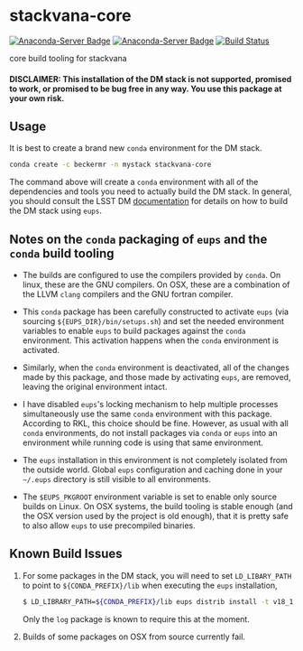# stackvana-core
[![Anaconda-Server Badge](https://anaconda.org/beckermr/stackvana-core/badges/version.svg)](https://anaconda.org/beckermr/stackvana-core) [![Anaconda-Server Badge](https://anaconda.org/beckermr/stackvana-core/badges/downloads.svg)](https://anaconda.org/beckermr/stackvana-core) [![Build Status](https://dev.azure.com/beckermr/beckermr%20conda%20channel/_apis/build/status/beckermr.stackvana-core?branchName=master)](https://dev.azure.com/beckermr/beckermr%20conda%20channel/_build/latest?definitionId=7&branchName=master)

core build tooling for stackvana

#### DISCLAIMER: This installation of the DM stack is not supported, promised to work, or promised to be bug free in any way. You use this package at your own risk.


## Usage

It is best to create a brand new `conda` environment for the DM stack.

```bash
conda create -c beckermr -n mystack stackvana-core
```

The command above will create a `conda` environment with all of the dependencies
and tools you need to actually build the DM stack. In general, you should consult
the LSST DM
[documentation](https://pipelines.lsst.io/v/v18_1_0/install/newinstall.html#install-science-pipelines-packages)
for details on how to build the DM stack using ``eups``.


## Notes on the `conda` packaging of `eups` and the `conda` build tooling

- The builds are configured to use the compilers provided by `conda`. On linux,
  these are the GNU compilers. On OSX, these are a combination of the LLVM `clang`
  compilers and the GNU fortran compiler.

- This `conda` package has been carefully constructed to activate `eups` (via
  sourcing `${EUPS_DIR}/bin/setups.sh`) and set the needed environment variables
  to enable `eups` to build packages against the `conda` environment. This activation
  happens when the `conda` environment is activated.

- Similarly, when the `conda` environment is deactivated, all of the changes made by
  this package, and those made by activating `eups`, are removed, leaving the original
  environment intact.

- I have disabled `eups`'s locking mechanism to help multiple processes simultaneously
  use the same `conda` environment with this package. According to RKL, this choice should
  be fine. However, as usual with all `conda` environments, do not install packages via
  `conda` or `eups` into an environment while running code is using that same environment.

- The `eups` installation in this environment is not completely isolated from
  the outside world. Global `eups` configuration and caching done in your `~/.eups`
  directory is still visible to all environments.

- The `$EUPS_PKGROOT` environment variable is set to enable only source builds on
  Linux. On OSX systems, the build tooling is stable enough (and the OSX version used
  by the project is old enough), that it is pretty safe to also allow `eups` to use
  precompiled binaries.


## Known Build Issues

1. For some packages in the DM stack, you will need to set `LD_LIBARY_PATH` to
   point to `${CONDA_PREFIX}/lib` when executing the `eups` installation,

   ```bash
   $ LD_LIBRARY_PATH=${CONDA_PREFIX}/lib eups distrib install -t v18_1_0 log
   ```

   Only the `log` package is known to require this at the moment.

2. Builds of some packages on OSX from source currently fail.
